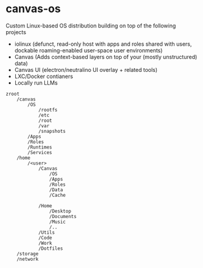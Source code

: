 # canvas-os

Custom Linux-based OS distribution building on top of the following projects
- iolinux (defunct, read-only host with apps and roles shared with users, dockable roaming-enabled user-space user environments)
- Canvas (Adds context-based layers on top of your (mostly unstructured) data)
- Canvas UI (electron/neutralino UI overlay + related tools)
- LXC/Docker contianers 
- Locally run LLMs 

```
zroot
    /canvas  
        /OS
            /rootfs
            /etc
            /root
            /var        
            /snapshots                
        /Apps
        /Roles        
        /Runtimes
        /Services
    /home
        /<user>
            /Canvas
                /OS
                /Apps
                /Roles
                /Data
                /Cache

            /Home
                /Desktop
                /Documents
                /Music
                /..
            /Utils
            /Code
            /Work
            /Dotfiles
    /storage
    /network


```
